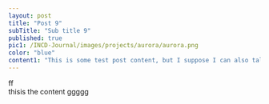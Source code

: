 ```yaml
---
layout: post
title: "Post 9"
subTitle: "Sub title 9"
published: true
pic1: /INCD-Journal/images/projects/aurora/aurora.png
color: "blue"
content1: "This is some test post content, but I suppose I can also talk about this workflow I'm trying to make easy for students in my cohort."
---
```

ff<Br>
thisis
the content
ggggg
